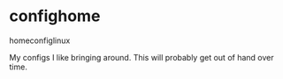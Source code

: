 # confighome
homeconfiglinux

My configs I like bringing around. This will probably get out of hand over time.
